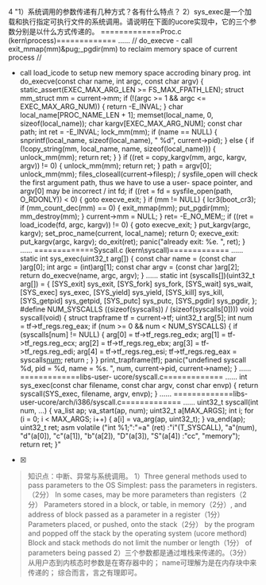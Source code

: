 4
"1）系统调用的参数传递有几种方式？各有什么特点？
2）sys_exec是一个加载和执行指定可执行文件的系统调用。请说明在下面的ucore实现中，它的三个参数分别是以什么方式传递的。
=============Proc.c (kern\process)============= ...... // do_execve - call
exit_mmap(mm)&amp;pug;_pgdir(mm) to reclaim memory space of current process //
- call load_icode to setup new memory space accroding binary prog. int
do_execve(const char name, int argc, const char argv) {
static_assert(EXEC_MAX_ARG_LEN >= FS_MAX_FPATH_LEN); struct mm_struct mm =
current->mm; if (!(argc >= 1 && argc <= EXEC_MAX_ARG_NUM)) { return -E_INVAL;
} char local_name[PROC_NAME_LEN + 1]; memset(local_name, 0,
sizeof(local_name)); char kargv[EXEC_MAX_ARG_NUM]; const char path; int ret
= -E_INVAL; lock_mm(mm); if (name == NULL) { snprintf(local_name,
sizeof(local_name), " %d", current->pid); } else { if (!copy_string(mm,
local_name, name, sizeof(local_name))) { unlock_mm(mm); return ret; } } if
((ret = copy_kargv(mm, argc, kargv, argv)) != 0) { unlock_mm(mm); return ret;
} path = argv[0]; unlock_mm(mm); files_closeall(current->filesp); /
sysfile_open will check the first argument path, thus we have to use a user-
space pointer, and argv[0] may be incorrect / int fd; if ((ret = fd =
sysfile_open(path, O_RDONLY)) < 0) { goto execve_exit; } if (mm != NULL) {
lcr3(boot_cr3); if (mm_count_dec(mm) == 0) { exit_mmap(mm); put_pgdir(mm);
mm_destroy(mm); } current->mm = NULL; } ret= -E_NO_MEM;; if ((ret =
load_icode(fd, argc, kargv)) != 0) { goto execve_exit; } put_kargv(argc,
kargv); set_proc_name(current, local_name); return 0; execve_exit:
put_kargv(argc, kargv); do_exit(ret); panic("already exit: %e.
", ret); }
...... =============Syscall.c (kern\syscall)============= ...... static int
sys_exec(uint32_t arg[]) { const char name = (const char )arg[0]; int argc =
(int)arg[1]; const char argv = (const char )arg[2]; return do_execve(name,
argc, argv); } ...... static int (syscalls[])(uint32_t arg[]) = { [SYS_exit]
sys_exit, [SYS_fork] sys_fork, [SYS_wait] sys_wait, [SYS_exec] sys_exec,
[SYS_yield] sys_yield, [SYS_kill] sys_kill, [SYS_getpid] sys_getpid,
[SYS_putc] sys_putc, [SYS_pgdir] sys_pgdir, }; #define NUM_SYSCALLS
((sizeof(syscalls)) / (sizeof(syscalls[0]))) void syscall(void) { struct
trapframe tf = current->tf; uint32_t arg[5]; int num = tf->tf_regs.reg_eax;
if (num >= 0 && num < NUM_SYSCALLS) { if (syscalls[num] != NULL) { arg[0] =
tf->tf_regs.reg_edx; arg[1] = tf->tf_regs.reg_ecx; arg[2] =
tf->tf_regs.reg_ebx; arg[3] = tf->tf_regs.reg_edi; arg[4] =
tf->tf_regs.reg_esi; tf->tf_regs.reg_eax = syscalls[num](arg); return ; } }
print_trapframe(tf); panic("undefined syscall %d, pid = %d, name = %s.
",
num, current->pid, current->name); } ...... =============libs-user-
ucore/syscall.c============= ...... int sys_exec(const char filename, const
char argv, const char envp) { return syscall(SYS_exec, filename, argv,
envp); } ...... =============libs-user-ucore/arch/i386/syscall.c=============
...... uint32_t syscall(int num, ...) { va_list ap; va_start(ap, num);
uint32_t a[MAX_ARGS]; int i; for (i = 0; i < MAX_ARGS; i++) { a[i] =
va_arg(ap, uint32_t); } va_end(ap); uint32_t ret; asm volatile ("int %1;":"=a"
(ret) :"i"(T_SYSCALL), "a"(num), "d"(a[0]), "c"(a[1]), "b"(a[2]), "D"(a[3]),
"S"(a[4]) :"cc", "memory"); return ret; }"
- [x]  

> 知识点：中断、异常与系统调用。
> 1）Three general methods used to pass parameters to the OS Simplest: pass the
> parameters in registers. （2分） In some cases, may be more parameters than
> registers（2分） Parameters stored in a block, or table, in memory（2分）, and
> address of block passed as a parameter in a register（1分） Parameters placed, or
> pushed, onto the stack（2分） by the program and popped off the stack by the
> operating system (ucore methord) Block and stack methods do not limit the
> number or length（1分） of parameters being passed 2）三个参数都是通过堆栈来传递的。（3分）
> 从用户态到内核态时参数是在寄存器中的； name可理解为是在内存块中来传递的； 综合而言，言之有理即可。
